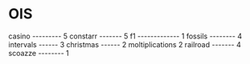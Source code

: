 # OIS

casino --------- 5
constarr ------- 5
f1 ------------- 1
fossils -------- 4
intervals ------ 3
christmas ------ 2
moltiplications  2
railroad ------- 4
scoazze -------- 1
